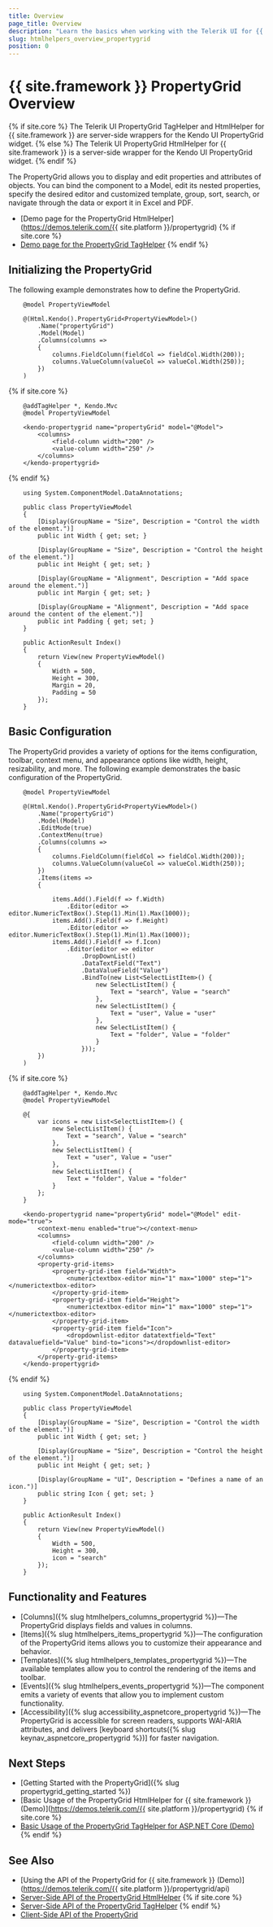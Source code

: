 ```yaml
---
title: Overview
page_title: Overview
description: "Learn the basics when working with the Telerik UI for {{ site.framework }} PropertyGrid component and how to initialize it."
slug: htmlhelpers_overview_propertygrid
position: 0
---
```


# {{ site.framework }} PropertyGrid Overview

{% if site.core %}
The Telerik UI PropertyGrid TagHelper and HtmlHelper for {{ site.framework }} are server-side wrappers for the Kendo UI PropertyGrid widget.
{% else %}
The Telerik UI PropertyGrid HtmlHelper for {{ site.framework }} is a server-side wrapper for the Kendo UI PropertyGrid widget.
{% endif %}

The PropertyGrid allows you to display and edit properties and attributes of objects. You can bind the component to a Model, edit its nested properties, specify the desired editor and customized template, group, sort, search, or navigate through the data or export it in Excel and PDF.

* [Demo page for the PropertyGrid HtmlHelper](https://demos.telerik.com/{{ site.platform }}/propertygrid)
{% if site.core %}
* [Demo page for the PropertyGrid TagHelper](https://demos.telerik.com/aspnet-core/propertygrid)
{% endif %}

## Initializing the PropertyGrid

The following example demonstrates how to define the PropertyGrid.

```HtmlHelper
    @model PropertyViewModel

    @(Html.Kendo().PropertyGrid<PropertyViewModel>()
        .Name("propertyGrid")
        .Model(Model)
        .Columns(columns => 
        {
            columns.FieldColumn(fieldCol => fieldCol.Width(200));
            columns.ValueColumn(valueCol => valueCol.Width(250));
        })
    )
```
{% if site.core %}
```TagHelper
    @addTagHelper *, Kendo.Mvc
    @model PropertyViewModel

    <kendo-propertygrid name="propertyGrid" model="@Model">
        <columns>
            <field-column width="200" />
            <value-column width="250" />
        </columns>
    </kendo-propertygrid>
```
{% endif %}
```Model
    using System.ComponentModel.DataAnnotations;

    public class PropertyViewModel
    {
        [Display(GroupName = "Size", Description = "Control the width of the element.")]
        public int Width { get; set; }

        [Display(GroupName = "Size", Description = "Control the height of the element.")]
        public int Height { get; set; }

        [Display(GroupName = "Alignment", Description = "Add space around the element.")]
        public int Margin { get; set; }

        [Display(GroupName = "Alignment", Description = "Add space around the content of the element.")]
        public int Padding { get; set; }
    }
```
```Controller
    public ActionResult Index()
    {
        return View(new PropertyViewModel()
        {
            Width = 500,
            Height = 300,
            Margin = 20,
            Padding = 50
        });
    }
```

## Basic Configuration

The PropertyGrid provides a variety of options for the items configuration, toolbar, context menu, and appearance options like width, height, resizability, and more. The following example demonstrates the basic configuration of the PropertyGrid.

```HtmlHelper
    @model PropertyViewModel

    @(Html.Kendo().PropertyGrid<PropertyViewModel>()
        .Name("propertyGrid")
        .Model(Model)
        .EditMode(true)
        .ContextMenu(true)
        .Columns(columns => 
        {
            columns.FieldColumn(fieldCol => fieldCol.Width(200));
            columns.ValueColumn(valueCol => valueCol.Width(250));
        })
        .Items(items =>
        {
             
            items.Add().Field(f => f.Width)
                .Editor(editor => editor.NumericTextBox().Step(1).Min(1).Max(1000));
            items.Add().Field(f => f.Height)
                .Editor(editor => editor.NumericTextBox().Step(1).Min(1).Max(1000));
            items.Add().Field(f => f.Icon)
                .Editor(editor => editor
                    .DropDownList()
                    .DataTextField("Text")
                    .DataValueField("Value")
                    .BindTo(new List<SelectListItem>() {
                        new SelectListItem() {
                            Text = "search", Value = "search"
                        },
                        new SelectListItem() {
                            Text = "user", Value = "user"
                        },
                        new SelectListItem() {
                            Text = "folder", Value = "folder"
                        }
                    }));
        })
    )
```
{% if site.core %}
```TagHelper
    @addTagHelper *, Kendo.Mvc
    @model PropertyViewModel

    @{
        var icons = new List<SelectListItem>() {
            new SelectListItem() {
                Text = "search", Value = "search"
            },
            new SelectListItem() {
                Text = "user", Value = "user"
            },
            new SelectListItem() {
                Text = "folder", Value = "folder"
            }
        };
    }

    <kendo-propertygrid name="propertyGrid" model="@Model" edit-mode="true">
        <context-menu enabled="true"></context-menu>
        <columns>
            <field-column width="200" />
            <value-column width="250" />
        </columns>
        <property-grid-items>
            <property-grid-item field="Width">
                <numerictextbox-editor min="1" max="1000" step="1"></numerictextbox-editor>
            </property-grid-item>
            <property-grid-item field="Height">
                <numerictextbox-editor min="1" max="1000" step="1"></numerictextbox-editor>
            </property-grid-item>
            <property-grid-item field="Icon">
                <dropdownlist-editor datatextfield="Text" datavaluefield="Value" bind-to="icons"></dropdownlist-editor>
            </property-grid-item>
        </property-grid-items>
    </kendo-propertygrid>
```
{% endif %}
```Model
    using System.ComponentModel.DataAnnotations;

    public class PropertyViewModel
    {
        [Display(GroupName = "Size", Description = "Control the width of the element.")]
        public int Width { get; set; }

        [Display(GroupName = "Size", Description = "Control the height of the element.")]
        public int Height { get; set; }

        [Display(GroupName = "UI", Description = "Defines a name of an icon.")]
        public string Icon { get; set; }
    }
```
```Controller
    public ActionResult Index()
    {
        return View(new PropertyViewModel()
        {
            Width = 500,
            Height = 300,
            icon = "search"
        });
    }
```

## Functionality and Features

* [Columns]({% slug htmlhelpers_columns_propertygrid %})&mdash;The PropertyGrid displays fields and values in columns.
* [Items]({% slug htmlhelpers_items_propertygrid %})&mdash;The configuration of the PropertyGrid items allows you to customize their appearance and behavior.
* [Templates]({% slug htmlhelpers_templates_propertygrid %})&mdash;The available templates allow you to control the rendering of the items and toolbar.
* [Events]({% slug htmlhelpers_events_propertygrid %})&mdash;The component emits a variety of events that allow you to implement custom functionality.
* [Accessibility]({% slug accessibility_aspnetcore_propertygrid %})&mdash;The PropertyGrid is accessible for screen readers, supports WAI-ARIA attributes, and delivers [keyboard shortcuts({% slug keynav_aspnetcore_propertygrid %})] for faster navigation.

## Next Steps

* [Getting Started with the PropertyGrid]({% slug propertygrid_getting_started %})
* [Basic Usage of the PropertyGrid HtmlHelper for {{ site.framework }} (Demo)](https://demos.telerik.com/{{ site.platform }}/propertygrid)
{% if site.core %}
* [Basic Usage of the PropertyGrid TagHelper for ASP.NET Core (Demo)](https://demos.telerik.com/aspnet-core/propertygrid)
{% endif %}

## See Also

* [Using the API of the PropertyGrid for {{ site.framework }} (Demo)](https://demos.telerik.com/{{ site.platform }}/propertygrid/api)
* [Server-Side API of the PropertyGrid HtmlHelper](/api/propertygrid)
{% if site.core %}
* [Server-Side API of the PropertyGrid TagHelper](/api/taghelpers/propertygrid)
{% endif %}
* [Client-Side API of the PropertyGrid](https://docs.telerik.com/kendo-ui/api/javascript/ui/propertygrid)

